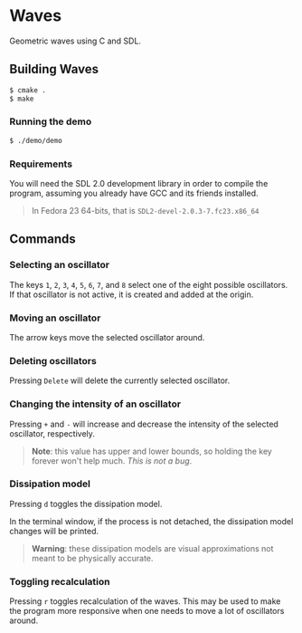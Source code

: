 # Waves

Geometric waves using C and SDL.

## Building Waves

```bash
$ cmake .
$ make
```

### Running the demo

```bash
$ ./demo/demo
```

### Requirements

You will need the SDL 2.0 development library in order to compile the program,
assuming you already have GCC and its friends installed.

> In Fedora 23 64-bits, that is `SDL2-devel-2.0.3-7.fc23.x86_64`

## Commands

### Selecting an oscillator

The keys `1`, `2`, `3`, `4`, `5`, `6`, `7`, and `8` select one of the eight
possible oscillators. If that oscillator is not active, it is created and added
at the origin.

### Moving an oscillator

The arrow keys move the selected oscillator around.

### Deleting oscillators

Pressing `Delete` will delete the currently selected oscillator.

### Changing the intensity of an oscillator

Pressing `+` and `-` will increase and decrease the intensity
of the selected oscillator, respectively.

> **Note**: this value has upper and lower bounds, so holding the key forever won't
> help much. *This is not a bug*.

### Dissipation model

Pressing `d` toggles the dissipation model.

In the terminal window, if the process is not detached, the dissipation model
changes will be printed.

> **Warning**: these dissipation models are visual approximations not meant to be
> physically accurate.

### Toggling recalculation

Pressing `r` toggles recalculation of the waves. This may be used to make the
program more responsive when one needs to move a lot of oscillators around.
